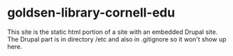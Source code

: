 # goldsen-library-cornell-edu

This site is the static html portion of a site with an embedded Drupal site. 
The Drupal part is in directory /etc and also in .gitignore so it won't show up here.
